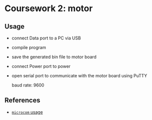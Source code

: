 # Coursework 2: motor

## Usage

- connect Data port to a PC via USB

- compile program

- save the generated bin file to motor board

- connect Power port to power

- open serial port to communicate with the motor board using PuTTY

  baud rate: 9600

## References

- [`microcom` usage](http://manpages.ubuntu.com/manpages/xenial/man1/microcom.1.html)
